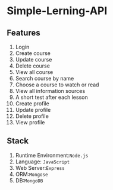 # Simple-Lerning-API

## Features
1. Login
2. Create course
3. Update course
4. Delete course
5. View all course
6. Search course by name
7. Choose a course to watch or  read
8. View all information sources
9. A short test after each lesson
10. Create profile
11. Update profile
12. Delete profile
13. View profile

## Stack
1. Runtime Environment:`Node.js`
2. Language: `JavaScript`
3. Web Server:`Express`
4. ORM:`Mongose`
5. DB:`MongoDB`
